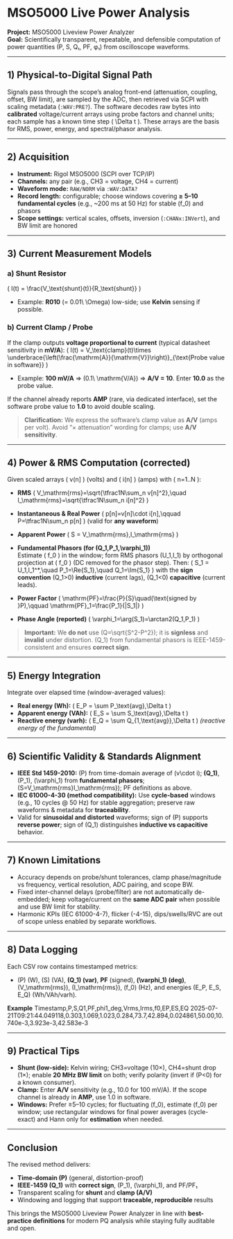 # MSO5000 Live Power Analysis

**Project:** MSO5000 Liveview Power Analyzer  
**Goal:** Scientifically transparent, repeatable, and defensible computation of power quantities (P, S, Q₁, PF, φ₁) from oscilloscope waveforms.  

---

## 1) Physical-to-Digital Signal Path

Signals pass through the scope’s analog front-end (attenuation, coupling, offset, BW limit), are sampled by the ADC, then retrieved via SCPI with scaling metadata (`:WAV:PRE?`). The software decodes raw bytes into **calibrated** voltage/current arrays using probe factors and channel units; each sample has a known time step \( \Delta t \). These arrays are the basis for RMS, power, energy, and spectral/phasor analysis.

---

## 2) Acquisition

- **Instrument:** Rigol MSO5000 (SCPI over TCP/IP)  
- **Channels:** any pair (e.g., CH3 = voltage, CH4 = current)  
- **Waveform mode:** `RAW/NORM` via `:WAV:DATA?`  
- **Record length:** configurable; choose windows covering **≥ 5–10 fundamental cycles** (e.g., ~200 ms at 50 Hz) for stable \(f_0\) and phasors  
- **Scope settings:** vertical scales, offsets, inversion (`:CHANx:INVert`), and BW limit are honored

---

## 3) Current Measurement Models

### a) Shunt Resistor
\(
I(t) = \frac{V_\text{shunt}(t)}{R_\text{shunt}}
\)
- Example: **R010** \(= 0.01\ \Omega\) low-side; use **Kelvin** sensing if possible.

### b) Current Clamp / Probe
If the clamp outputs **voltage proportional to current** (typical datasheet sensitivity in **mV/A**):
\(
I(t) = V_\text{clamp}(t)\times \underbrace{\left(\frac{\mathrm{A}}{\mathrm{V}}\right)}_{\text{Probe value in software}}
\)
- Example: **100 mV/A** ⇒ \(0.1\ \mathrm{V/A}\) ⇒ **A/V = 10**. Enter **10.0** as the probe value.

If the channel already reports **AMP** (rare, via dedicated interface), set the software probe value to **1.0** to avoid double scaling.

> **Clarification:** We express the software’s clamp value as **A/V** (amps per volt). Avoid “× attenuation” wording for clamps; use **A/V sensitivity**.

---

## 4) Power & RMS Computation (corrected)

Given scaled arrays \( v(n] \) (volts) and \( i(n] \) (amps) with \( n=1..N \):

- **RMS**
\(
V_\mathrm{rms}=\sqrt{\tfrac1N\sum_n v[n]^2},\quad
I_\mathrm{rms}=\sqrt{\tfrac1N\sum_n i[n]^2}
\)

- **Instantaneous & Real Power**
\(
p[n]=v[n]\cdot i[n],\qquad P=\tfrac1N\sum_n p[n]
\)
(valid for **any waveform**)

- **Apparent Power**
\(
S = V_\mathrm{rms}\,I_\mathrm{rms}
\)

- **Fundamental Phasors (for \(Q_1,P_1,\varphi_1\))**  
  Estimate \( f_0 \) in the window; form RMS phasors \(U_1,I_1\) by orthogonal projection at \( f_0 \) (DC removed for the phasor step). Then:
\(
S_1 = U_1\,I_1^*,\quad
P_1=\Re\{S_1\},\quad
Q_1=\Im\{S_1\}
\)
with the **sign convention** \(Q_1>0\) **inductive** (current lags), \(Q_1<0\) **capacitive** (current leads).
- **Power Factor**
\(
\mathrm{PF}=\frac{P}{S}\quad(\text{signed by }P),\qquad
\mathrm{PF}_1=\frac{P_1}{|S_1|}
\)
- **Phase Angle (reported)**
\(
\varphi_1=\arg(S_1)=\arctan2(Q_1,P_1)
\)
> **Important:** We **do not** use \(Q=\sqrt{S^2-P^2}\); it is **signless** and **invalid** under distortion. \(Q_1\) from fundamental phasors is IEEE-1459-consistent and ensures **correct sign**.

---

## 5) Energy Integration

Integrate over elapsed time (window-averaged values):

- **Real energy (Wh):** \( E_P = \sum P_\text{avg}\,\Delta t \)  
- **Apparent energy (VAh):** \( E_S = \sum S_\text{avg}\,\Delta t \)  
- **Reactive energy (varh):** \( E_Q = \sum Q_{1,\text{avg}}\,\Delta t \)  *(reactive energy of the fundamental)*

---

## 6) Scientific Validity & Standards Alignment

- **IEEE Std 1459-2010:** \(P\) from time-domain average of \(v\cdot i\); **\(Q_1\)**, \(P_1\), \(\varphi_1\) from **fundamental phasors**; \(S=V_\mathrm{rms}I_\mathrm{rms}\); PF definitions as above.  
- **IEC 61000-4-30 (method compatibility):** Use **cycle-based** windows (e.g., 10 cycles @ 50 Hz) for stable aggregation; preserve raw waveforms & metadata for **traceability**.  
- Valid for **sinusoidal and distorted** waveforms; sign of \(P\) supports **reverse power**; sign of \(Q_1\) distinguishes **inductive vs capacitive** behavior.

---

## 7) Known Limitations

- Accuracy depends on probe/shunt tolerances, clamp phase/magnitude vs frequency, vertical resolution, ADC pairing, and scope BW.  
- Fixed inter-channel delays (probe/filter) are not automatically de-embedded; keep voltage/current on the **same ADC pair** when possible and use BW limit for stability.  
- Harmonic KPIs (IEC 61000-4-7), flicker (-4-15), dips/swells/RVC are out of scope unless enabled by separate workflows.

---

## 8) Data Logging

Each CSV row contains timestamped metrics:
- \(P\) (W), \(S\) (VA), **\(Q_1\) (var)**, **PF** (signed), **\(\varphi_1\) (deg)**, \(V_\mathrm{rms}\), \(I_\mathrm{rms}\), \(f_0\) (Hz), and energies \(E_P, E_S, E_Q\) (Wh/VAh/varh).

**Example**
Timestamp,P,S,Q1,PF,phi1_deg,Vrms,Irms,f0,EP,ES,EQ
2025-07-21T09:21:44.049118,0.303,1.069,1.023,0.284,73.7,42.894,0.024861,50.00,10.740e-3,3.923e-3,42.583e-3


---

## 9) Practical Tips

- **Shunt (low-side):** Kelvin wiring; CH3=voltage (10×), CH4=shunt drop (1×); enable **20 MHz BW limit** on both; verify polarity (invert if \(P<0\) for a known consumer).  
- **Clamp:** Enter **A/V** sensitivity (e.g., 10.0 for 100 mV/A). If the scope channel is already in **AMP**, use 1.0 in software.  
- **Windows:** Prefer ≥5–10 cycles; for fluctuating \(f_0\), estimate \(f_0\) per window; use rectangular windows for final power averages (cycle-exact) and Hann only for **estimation** when needed.

---

## Conclusion

The revised method delivers:
- **Time-domain \(P\)** (general, distortion-proof)  
- **IEEE-1459 \(Q_1\)** with **correct sign**, \(P_1\), \(\varphi_1\), and PF/PF₁  
- Transparent scaling for **shunt** and **clamp (A/V)**  
- Windowing and logging that support **traceable, reproducible** results

This brings the MSO5000 Liveview Power Analyzer in line with **best-practice definitions** for modern PQ analysis while staying fully auditable and open.
